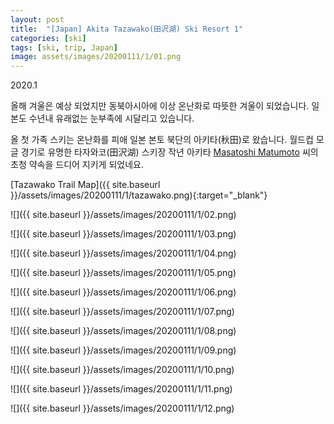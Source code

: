 ```yaml
---
layout: post
title:  "[Japan] Akita Tazawako(田沢湖) Ski Resort 1"
categories: [ski]
tags: [ski, trip, Japan]
image: assets/images/20200111/1/01.png
---
```


2020.1 

올해 겨울은 예상 되었지만 동북아시아에 이상 온난화로 따뜻한 겨울이 되었습니다.
일본도 수년내 유래없는 눈부족에 시달리고 있습니다.

올 첫 가족 스키는 온난화를 피애 일본 본토 북단의 아키타(秋田)로 왔습니다.
월드컵 모글 경기로 유명한 타자와코(田沢湖) 스키장
작년 아키타 [Masatoshi Matumoto][masatoshi] 씨의 초청 약속을 드디어 지키게 되었네요.

[Tazawako Trail Map]({{ site.baseurl }}/assets/images/20200111/1/tazawako.png){:target="_blank"}

![]({{ site.baseurl }}/assets/images/20200111/1/02.png)

![]({{ site.baseurl }}/assets/images/20200111/1/03.png)

![]({{ site.baseurl }}/assets/images/20200111/1/04.png)

![]({{ site.baseurl }}/assets/images/20200111/1/05.png)

![]({{ site.baseurl }}/assets/images/20200111/1/06.png)

![]({{ site.baseurl }}/assets/images/20200111/1/07.png)

![]({{ site.baseurl }}/assets/images/20200111/1/08.png)

![]({{ site.baseurl }}/assets/images/20200111/1/09.png)

![]({{ site.baseurl }}/assets/images/20200111/1/10.png)

![]({{ site.baseurl }}/assets/images/20200111/1/11.png)

![]({{ site.baseurl }}/assets/images/20200111/1/12.png)




[masatoshi]:  https://www.facebook.com/profile.php?id=100007823202342